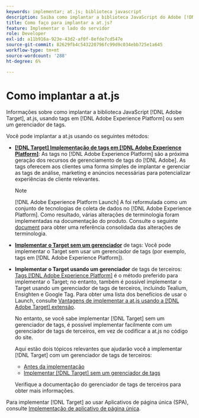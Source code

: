 ```yaml
---
keywords: implementar; at.js; biblioteca javascript
description: Saiba como implantar a biblioteca JavaScript do Adobe [!DNL Target] at.js usando o Adobe Experience Platform Launch ou sem um gerenciador de tags.
title: Como faço para implantar a at.js?
feature: Implementar o lado do servidor
role: Developer
exl-id: a11b916a-923e-43d2-af0f-8efde7cd547e
source-git-commit: 82629fb4c543220796fc99d9c034ebb725e1a645
workflow-type: tm+mt
source-wordcount: '288'
ht-degree: 6%

---
```


# Como implantar a at.js

Informações sobre como implantar a biblioteca JavaScript [!DNL Adobe Target], at.js, usando tags em [!DNL Adobe Experience Platform] ou sem um gerenciador de tags.

Você pode implantar a at.js usando os seguintes métodos:

* **[ [!DNL Target] Implementação de tags em [!DNL Adobe Experience Platform]](/help/c-implementing-target/c-implementing-target-for-client-side-web/how-to-deployatjs/cmp-implementing-target-using-adobe-launch.md)**: As tags no  [!DNL Adobe Experience Platform] são a próxima geração dos recursos de gerenciamento de tags do  [!DNL Adobe]. As tags oferecem aos clientes uma forma simples de implantar e gerenciar as tags de análise, marketing e anúncios necessárias para potencializar experiências de cliente relevantes.

   >[!NOTE]
   >
   >[!DNL Adobe Experience Platform Launch] A foi reformulada como um conjunto de tecnologias de coleta de dados no  [!DNL Adobe Experience Platform]. Como resultado, várias alterações de terminologia foram implementadas na documentação do produto. Consulte o seguinte [document](https://experienceleague.adobe.com/docs/experience-platform/tags/term-updates.html?lang=en) para obter uma referência consolidada das alterações de terminologia.

* **[Implementar o Target sem um gerenciador](/help/c-implementing-target/c-implementing-target-for-client-side-web/how-to-deployatjs/implementing-target-without-a-tag-manager.md)** de tags: Você pode implementar o Target sem usar um gerenciador de tags (por exemplo, tags em  [!DNL Adobe Experience Platform]).
* **Implementar o Target usando um gerenciador** de tags de terceiros:  [Tags  [!DNL Adobe Experience Platform]](/help/c-implementing-target/c-implementing-target-for-client-side-web/how-to-deployatjs/cmp-implementing-target-using-adobe-launch.md) é o método preferido para implementar o Target; no entanto, também é possível implementar o Target usando um gerenciador de tags de terceiros, incluindo Tealium, Ensighten e Google Tag. Para obter uma lista dos benefícios de usar o Launch, consulte [Vantagens de implementar a at.js usando a [!DNL Adobe Target] extensão](/help/c-implementing-target/c-implementing-target-for-client-side-web/how-to-deployatjs/cmp-implementing-target-using-adobe-launch.md#section_48B3F938B6F8491DAF798E0DB54EF304).

   No entanto, se você sabe implementar [!DNL Target] sem um gerenciador de tags, é possível implementar facilmente com um gerenciador de tags de terceiros, em vez de codificar a at.js no código do site.

   Aqui estão dois tópicos relevantes que ajudarão você a implementar [!DNL Target] com um gerenciador de tags de terceiros:

   * [Antes da implementação](/help/c-implementing-target/c-considerations-before-you-implement-target/considerations-before-you-implement-target.md)
   * [Implementar [!DNL Target] sem um gerenciador de tags](/help/c-implementing-target/c-implementing-target-for-client-side-web/how-to-deployatjs/implementing-target-without-a-tag-manager.md)

   Verifique a documentação do gerenciador de tags de terceiros para obter mais informações.

Para implementar [!DNL Target] ao usar Aplicativos de página única (SPA), consulte [Implementação de aplicativo de página única](/help/c-implementing-target/c-implementing-target-for-client-side-web/how-to-deployatjs/target-atjs-single-page-application.md).
